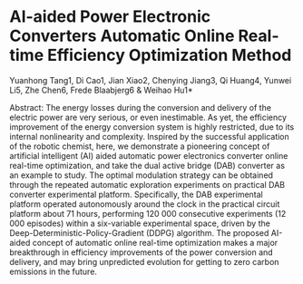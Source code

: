 # AI-aided Power Electronic Converters Automatic Online Real-time Efficiency Optimization Method
Yuanhong Tang1, Di Cao1, Jian Xiao2, Chenying Jiang3, Qi Huang4, Yunwei Li5, Zhe Chen6, Frede Blaabjerg6 & Weihao Hu1*

Abstract:
The energy losses during the conversion and delivery of the electric power are very serious, or even inestimable. As yet, the efficiency improvement of the energy conversion system is highly restricted, due to its internal nonlinearity and complexity. Inspired by the successful application of the robotic chemist, here, we demonstrate a pioneering concept of artificial intelligent (AI) aided automatic power electronics converter online real-time optimization, and take the dual active bridge (DAB) converter as an example to study. The optimal modulation strategy can be obtained through the repeated automatic exploration experiments on practical DAB converter experimental platform. Specifically, the DAB experimental platform operated autonomously around the clock in the practical circuit platform about 71 hours, performing 120 000 consecutive experiments (12 000 episodes) within a six-variable experimental space, driven by the Deep-Deterministic-Policy-Gradient (DDPG) algorithm. The proposed AI-aided concept of automatic online real-time optimization makes a major breakthrough in efficiency improvements of the power conversion and delivery, and may bring unpredicted evolution for getting to zero carbon emissions in the future.
